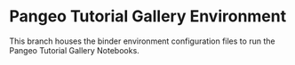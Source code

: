 # Pangeo Tutorial Gallery Environment

This branch houses the binder environment configuration files to run 
the Pangeo Tutorial Gallery Notebooks.
